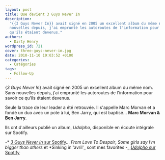 ```yaml
---
layout: post
title: Que devient 3 Guys Never In
description:
  "{{3 Guys Never In}} avait signé en 2005 un excellent album du même nom. Sans
  nouvelles depuis, j'ai emprunté les autoroutes de l'information pour savoir ce
  qu'ils étaient devenus."
authors:
  - Dirty Henry
wordpress_id: 721
cover: three-guys-never-in.jpg
date: 2010-11-10 19:03:52 +0100
categories:
  - Catégories
tags:
  - Follow-Up
---
```


{_3 Guys Never In_} avait signé en 2005 un excellent album du même nom. Sans
nouvelles depuis, j'ai emprunté les autoroutes de l'information pour savoir ce
qu'ils étaient devenus.

Seule la trace de leur leader a été retrouvée. Il s'appelle Marc Morvan et a
fondé un duo avec un pote à lui, Ben Jarry, qui est baptisé… **Marc Morvan & Ben
Jarry**.

Ils ont d'ailleurs publié un album, _Udolpho_, disponible en écoute intégrale
sur Spotify.

-* [*3 Guys Never In* sur
Spotify](http://open.spotify.com/album/05A5G9yZfz3fO4KyjAwj1q)… *From Love To
Despair*, *Some girls say I'm bigger than others* et *Sinking in 'avril'_ sont
mes favorites -_
[_Udolpho_ sur Spotify](http://open.spotify.com/album/6vT1mHQFVKQHPGgqHYOMeY)
